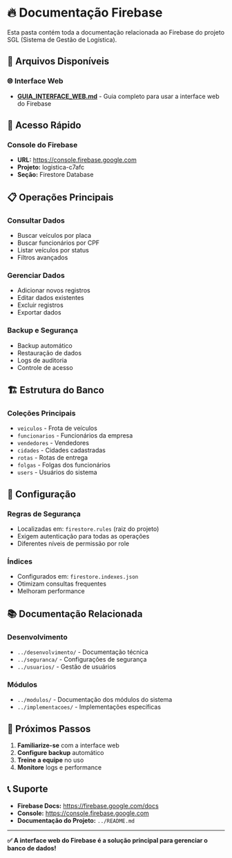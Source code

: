 # 🔥 Documentação Firebase

Esta pasta contém toda a documentação relacionada ao Firebase do projeto SGL (Sistema de Gestão de Logística).

## 📁 **Arquivos Disponíveis**

### 🌐 **Interface Web**

- **[GUIA_INTERFACE_WEB.md](./GUIA_INTERFACE_WEB.md)** - Guia completo para usar a interface web do Firebase

## 🎯 **Acesso Rápido**

### **Console do Firebase**

- **URL:** https://console.firebase.google.com
- **Projeto:** logistica-c7afc
- **Seção:** Firestore Database

## 📋 **Operações Principais**

### **Consultar Dados**

- Buscar veículos por placa
- Buscar funcionários por CPF
- Listar veículos por status
- Filtros avançados

### **Gerenciar Dados**

- Adicionar novos registros
- Editar dados existentes
- Excluir registros
- Exportar dados

### **Backup e Segurança**

- Backup automático
- Restauração de dados
- Logs de auditoria
- Controle de acesso

## 🏗️ **Estrutura do Banco**

### **Coleções Principais**

- `veiculos` - Frota de veículos
- `funcionarios` - Funcionários da empresa
- `vendedores` - Vendedores
- `cidades` - Cidades cadastradas
- `rotas` - Rotas de entrega
- `folgas` - Folgas dos funcionários
- `users` - Usuários do sistema

## 🔧 **Configuração**

### **Regras de Segurança**

- Localizadas em: `firestore.rules` (raiz do projeto)
- Exigem autenticação para todas as operações
- Diferentes níveis de permissão por role

### **Índices**

- Configurados em: `firestore.indexes.json`
- Otimizam consultas frequentes
- Melhoram performance

## 📚 **Documentação Relacionada**

### **Desenvolvimento**

- `../desenvolvimento/` - Documentação técnica
- `../seguranca/` - Configurações de segurança
- `../usuarios/` - Gestão de usuários

### **Módulos**

- `../modulos/` - Documentação dos módulos do sistema
- `../implementacoes/` - Implementações específicas

## 🚀 **Próximos Passos**

1. **Familiarize-se** com a interface web
2. **Configure backup** automático
3. **Treine a equipe** no uso
4. **Monitore** logs e performance

## 📞 **Suporte**

- **Firebase Docs:** https://firebase.google.com/docs
- **Console:** https://console.firebase.google.com
- **Documentação do Projeto:** `../README.md`

---

**✅ A interface web do Firebase é a solução principal para gerenciar o banco de dados!**

